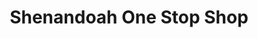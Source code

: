 ---
title: "Shenandoah One Stop Shop"
url: /shenandoah/shenandoah-one-stop-shop/
shop: Lebensmittel
---